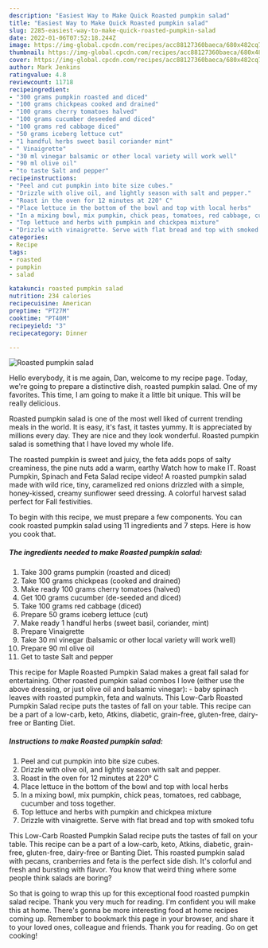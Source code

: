 ```yaml
---
description: "Easiest Way to Make Quick Roasted pumpkin salad"
title: "Easiest Way to Make Quick Roasted pumpkin salad"
slug: 2285-easiest-way-to-make-quick-roasted-pumpkin-salad
date: 2022-01-06T07:52:18.244Z
image: https://img-global.cpcdn.com/recipes/acc88127360baeca/680x482cq70/roasted-pumpkin-salad-recipe-main-photo.jpg
thumbnail: https://img-global.cpcdn.com/recipes/acc88127360baeca/680x482cq70/roasted-pumpkin-salad-recipe-main-photo.jpg
cover: https://img-global.cpcdn.com/recipes/acc88127360baeca/680x482cq70/roasted-pumpkin-salad-recipe-main-photo.jpg
author: Mark Jenkins
ratingvalue: 4.8
reviewcount: 11718
recipeingredient:
- "300 grams pumpkin roasted and diced"
- "100 grams chickpeas cooked and drained"
- "100 grams cherry tomatoes halved"
- "100 grams cucumber deseeded and diced"
- "100 grams red cabbage diced"
- "50 grams iceberg lettuce cut"
- "1 handful herbs sweet basil coriander mint"
- " Vinaigrette"
- "30 ml vinegar balsamic or other local variety will work well"
- "90 ml olive oil"
- "to taste Salt and pepper"
recipeinstructions:
- "Peel and cut pumpkin into bite size cubes."
- "Drizzle with olive oil, and lightly season with salt and pepper."
- "Roast in the oven for 12 minutes at 220° C"
- "Place lettuce in the bottom of the bowl and top with local herbs"
- "In a mixing bowl, mix pumpkin, chick peas, tomatoes, red cabbage, cucumber and toss together."
- "Top lettuce and herbs with pumpkin and chickpea mixture"
- "Drizzle with vinaigrette. Serve with flat bread and top with smoked tofu"
categories:
- Recipe
tags:
- roasted
- pumpkin
- salad

katakunci: roasted pumpkin salad 
nutrition: 234 calories
recipecuisine: American
preptime: "PT27M"
cooktime: "PT40M"
recipeyield: "3"
recipecategory: Dinner

---
```



![Roasted pumpkin salad](https://img-global.cpcdn.com/recipes/acc88127360baeca/680x482cq70/roasted-pumpkin-salad-recipe-main-photo.jpg)

Hello everybody, it is me again, Dan, welcome to my recipe page. Today, we're going to prepare a distinctive dish, roasted pumpkin salad. One of my favorites. This time, I am going to make it a little bit unique. This will be really delicious.

Roasted pumpkin salad is one of the most well liked of current trending meals in the world. It is easy, it's fast, it tastes yummy. It is appreciated by millions every day. They are nice and they look wonderful. Roasted pumpkin salad is something that I have loved my whole life.

The roasted pumpkin is sweet and juicy, the feta adds pops of salty creaminess, the pine nuts add a warm, earthy Watch how to make IT. Roast Pumpkin, Spinach and Feta Salad recipe video! A roasted pumpkin salad made with wild rice, tiny, caramelized red onions drizzled with a simple, honey-kissed, creamy sunflower seed dressing. A colorful harvest salad perfect for Fall festivities.


To begin with this recipe, we must prepare a few components. You can cook roasted pumpkin salad using 11 ingredients and 7 steps. Here is how you cook that.

<!--inarticleads1-->

##### The ingredients needed to make Roasted pumpkin salad:

1. Take 300 grams pumpkin (roasted and diced)
1. Take 100 grams chickpeas (cooked and drained)
1. Make ready 100 grams cherry tomatoes (halved)
1. Get 100 grams cucumber (de-seeded and diced)
1. Take 100 grams red cabbage (diced)
1. Prepare 50 grams iceberg lettuce (cut)
1. Make ready 1 handful herbs (sweet basil, coriander, mint)
1. Prepare  Vinaigrette
1. Take 30 ml vinegar (balsamic or other local variety will work well)
1. Prepare 90 ml olive oil
1. Get to taste Salt and pepper


This recipe for Maple Roasted Pumpkin Salad makes a great fall salad for entertaining. Other roasted pumpkin salad combos I love (either use the above dressing, or just olive oil and balsamic vinegar): - baby spinach leaves with roasted pumpkin, feta and walnuts. This Low-Carb Roasted Pumpkin Salad recipe puts the tastes of fall on your table. This recipe can be a part of a low-carb, keto, Atkins, diabetic, grain-free, gluten-free, dairy-free or Banting Diet. 

<!--inarticleads2-->

##### Instructions to make Roasted pumpkin salad:

1. Peel and cut pumpkin into bite size cubes.
1. Drizzle with olive oil, and lightly season with salt and pepper.
1. Roast in the oven for 12 minutes at 220° C
1. Place lettuce in the bottom of the bowl and top with local herbs
1. In a mixing bowl, mix pumpkin, chick peas, tomatoes, red cabbage, cucumber and toss together.
1. Top lettuce and herbs with pumpkin and chickpea mixture
1. Drizzle with vinaigrette. Serve with flat bread and top with smoked tofu


This Low-Carb Roasted Pumpkin Salad recipe puts the tastes of fall on your table. This recipe can be a part of a low-carb, keto, Atkins, diabetic, grain-free, gluten-free, dairy-free or Banting Diet. This roasted pumpkin salad with pecans, cranberries and feta is the perfect side dish. It&#39;s colorful and fresh and bursting with flavor. You know that weird thing where some people think salads are boring? 

So that is going to wrap this up for this exceptional food roasted pumpkin salad recipe. Thank you very much for reading. I'm confident you will make this at home. There's gonna be more interesting food at home recipes coming up. Remember to bookmark this page in your browser, and share it to your loved ones, colleague and friends. Thank you for reading. Go on get cooking!
